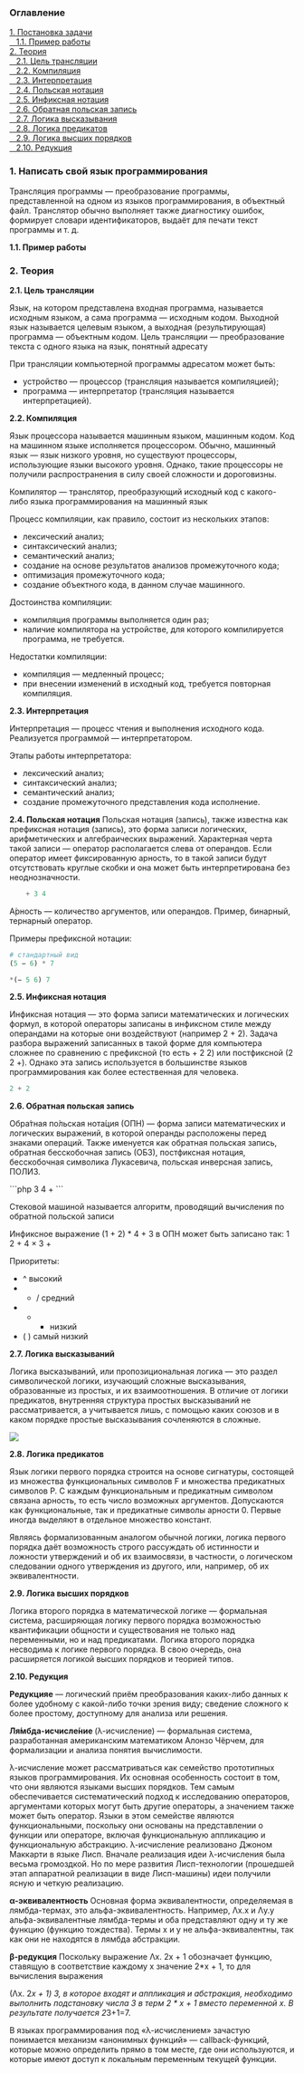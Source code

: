 <h3>Оглавление</h3>
<a href="#one">1. Постановка задачи</a><br>
<a href="#two">&nbsp;&nbsp;&nbsp;1.1. Пример работы</a><br>
<a href="#three">2. Теория</a><br>
<a href="#four">&nbsp;&nbsp;&nbsp;2.1. Цель трансляции</a><br>
<a href="#five">&nbsp;&nbsp;&nbsp;2.2. Компиляция</a><br>
<a href="#six">&nbsp;&nbsp;&nbsp;2.3. Интерпретация</a><br>
<a href="#seven">&nbsp;&nbsp;&nbsp;2.4. Польская нотация</a><br>
<a href="#eight">&nbsp;&nbsp;&nbsp;2.5. Инфиксная нотация</a><br>
<a href="#night">&nbsp;&nbsp;&nbsp;2.6. Обратная польская запись</a><br>
<a href="#eleven">&nbsp;&nbsp;&nbsp;2.7. Логика высказывания</a><br>
<a href="#twelve">&nbsp;&nbsp;&nbsp;2.8. Логика предикатов</a><br>
<a href="#threteen">&nbsp;&nbsp;&nbsp;2.9. Логика высших порядков</a><br>
<a href="#fourteen">&nbsp;&nbsp;&nbsp;2.10. Редукция</a><br>


<h3 id="one">1. Написать свой язык программирования </h3>
<p>Трансляция программы — преобразование программы, представленной на одном из языков программирования, в объектный файл. Транслятор обычно выполняет также диагностику ошибок, формирует словари идентификаторов, выдаёт для печати текст программы и т. д.</p>

<b id="two">1.1. Пример работы</b> <br>
<p></p>

<h3 id="three">2. Теория</h3>
<b id="four">2.1. Цель трансляции</b>
<p>Язык, на котором представлена входная программа, называется исходным языком, а сама программа — исходным кодом. Выходной язык называется целевым языком, а выходная (результирующая) программа — объектным кодом. Цель трансляции — преобразование текста с одного языка на язык, понятный адресату</p>

<p>При трансляции компьютерной программы адресатом может быть:</p>

* устройство — процессор (трансляция называется компиляцией);
* программа — интерпретатор (трансляция называется интерпретацией).

<b id="five">2.2. Компиляция</b>
<p>Язык процессора называется машинным языком, машинным кодом. Код на машинном языке исполняется процессором. Обычно, машинный язык — язык низкого уровня, но существуют процессоры, использующие языки высокого уровня. Однако, такие процессоры не получили распространения в силу своей сложности и дороговизны.</p>

<p>Компилятор — транслятор, преобразующий исходный код с какого-либо языка программирования на машинный язык</p>

Процесс компиляции, как правило, состоит из нескольких этапов:

* лексический анализ;
* синтаксический анализ;
* семантический анализ;
* создание на основе результатов анализов промежуточного кода;
* оптимизация промежуточного кода;
* создание объектного кода, в данном случае машинного.

Достоинства компиляции:

* компиляция программы выполняется один раз;
* наличие компилятора на устройстве, для которого компилируется программа, не требуется.

Недостатки компиляции:

* компиляция — медленный процесс;
* при внесении изменений в исходный код, требуется повторная компиляция.

<b id="six">2.3. Интерпретация</b>
<p>Интерпретация — процесс чтения и выполнения исходного кода. Реализуется программой — интерпретатором.</p>

Этапы работы интерпретатора:

* лексический анализ;
* синтаксический анализ;
* семантический анализ;
* создание промежуточного представления кода исполнение.

<b id="seven">2.4. Польская нотация</b>
Польская нотация (запись), также известна как префиксная нотация (запись), это форма записи логических, арифметических и алгебраических выражений. Характерная черта такой записи — оператор располагается слева от операндов. Если оператор имеет фиксированную арность, то в такой записи будут отсутствовать круглые скобки и она может быть интерпретирована без неоднозначности. 

```php
	+ 3 4
```

А́рность — количество аргументов, или операндов. Пример, бинарный, тернарный оператор. <br>

Примеры префиксной нотации: <br>
```php
# стандартный вид
(5 − 6) * 7
```

```php
*(− 5 6) 7
```

<b id="eight">2.5. Инфиксная нотация</b>
<p>Инфиксная нотация — это форма записи математических и логических формул, в которой операторы записаны в инфиксном стиле между операндами на которые они воздействуют (например 2 + 2). Задача разбора выражений записанных в такой форме для компьютера сложнее по сравнению с префиксной (то есть + 2 2) или постфиксной (2 2 +). Однако эта запись используется в большинстве языков программирования как более естественная для человека.</p>

```php
2 + 2
```

<b id="night">2.6. Обратная польская запись</b>
<p>Обра́тная по́льская нота́ция (ОПН) — форма записи математических и логических выражений, в которой операнды расположены перед знаками операций. Также именуется как обратная польская запись, обратная бесскобочная запись (ОБЗ), постфиксная нотация, бесскобочная символика Лукасевича, польская инверсная запись, ПОЛИЗ.</p>
```php
	3 4 + 
```
<p>Стековой машиной называется алгоритм, проводящий вычисления по обратной польской записи </p>
Инфиксное выражение (1 + 2) * 4 + 3 в ОПН может быть записано так: 1 2 + 4 × 3 +

Приоритеты:

* ^    высокий <br>
* * /  средний <br>
* + -  низкий  <br>
* ( )  самый низкий <br>

<b id="eleven">2.7. Логика высказываний</b>
<p>Логика высказываний, или пропозициональная логика — это раздел символической логики, изучающий сложные высказывания, образованные из простых, и их взаимоотношения. В отличие от логики предикатов, внутренняя структура простых высказываний не рассматривается, а учитывается лишь, с помощью каких союзов и в каком порядке простые высказывания сочленяются в сложные.</p>
 <img src="https://habrastorage.org/files/dce/3a6/aa6/dce3a6aa66fd43afb8b52b54c9feff2d.png"/> <br>

<b id="twelve">2.8. Логика предикатов</b>
<p>Язык логики первого порядка строится на основе сигнатуры, состоящей из множества функциональных символов F и множества предикатных символов P. С каждым функциональным и предикатным символом связана арность, то есть число возможных аргументов. Допускаются как функциональные, так и предикатные символы арности 0. Первые иногда выделяют в отдельное множество констант.</p> 

Являясь формализованным аналогом обычной логики, логика первого порядка даёт возможность строго рассуждать об истинности и ложности утверждений и об их взаимосвязи, в частности, о логическом следовании одного утверждения из другого, или, например, об их эквивалентности. 

<b id="threteen">2.9. Логика высших порядков</b>
<p>Логика второго порядка в математической логике — формальная система, расширяющая логику первого порядка возможностью квантификации общности и существования не только над переменными, но и над предикатами. Логика второго порядка несводима к логике первого порядка. В свою очередь, она расширяется логикой высших порядков и теорией типов.</p>

<b id="fourteen">2.10. Редукция</b>
<p><b>Редукцияе</b> — логический приём преобразования каких-либо данных к более удобному с какой-либо точки зрения виду; сведение сложного к более простому, доступному для анализа или решения.</p>

<b>Ля́мбда-исчисле́ние </b>(λ-исчисление) — формальная система, разработанная американским математиком Алонзо Чёрчем, для формализации и анализа понятия вычислимости.

λ-исчисление может рассматриваться как семейство прототипных языков программирования. Их основная особенность состоит в том, что они являются языками высших порядков. Тем самым обеспечивается систематический подход к исследованию операторов, аргументами которых могут быть другие операторы, а значением также может быть оператор. Языки в этом семействе являются функциональными, поскольку они основаны на представлении о функции или операторе, включая функциональную аппликацию и функциональную абстракцию. λ-исчисление реализовано Джоном Маккарти в языке Лисп. Вначале реализация идеи λ-исчисления была весьма громоздкой. Но по мере развития Лисп-технологии (прошедшей этап аппаратной реализации в виде Лисп-машины) идеи получили ясную и четкую реализацию.

<b>α-эквивалентность</b>
Основная форма эквивалентности, определяемая в лямбда-термах, это альфа-эквивалентность. Например, &Lambda;x.x и &Lambda;y.y альфа-эквивалентные лямбда-термы и оба представляют одну и ту же функцию (функцию тождества). Термы x и y не альфа-эквивалентны, так как они не находятся в лямбда абстракции.

<b>β-редукция</b>
Поскольку выражение &Lambda;x. 2x + 1 обозначает функцию, ставящую в соответствие каждому x значение 2*x + 1, то для вычисления выражения

(&Lambda;x. 2*x + 1) 3,
в которое входят и аппликация и абстракция, необходимо выполнить подстановку числа 3 в терм 2 * x + 1 вместо переменной x. В результате получается 2*3+1=7.

В языках программирования под «λ-исчислением» зачастую понимается механизм «анонимных функций» — callback-функций, которые можно определить прямо в том месте, где они используются, и которые имеют доступ к локальным переменным текущей функции.